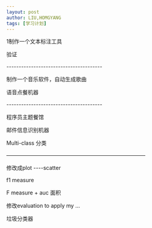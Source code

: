 ```yaml
---
layout: post
author: LIU,HOMGYANG
tags: [学习计划]
---
```




1制作一个文本标注工具

验证

\---------------------------------------

制作一个音乐软件，自动生成歌曲

语音点餐机器

\---------------------------------------

程序员主题餐馆

邮件信息识别机器

Multi-class 分类

——————————————————————————

修改成plot ----scatter

f1 measure 

F measure + auc 面积

修改evaluation to apply my ...

垃圾分类器
